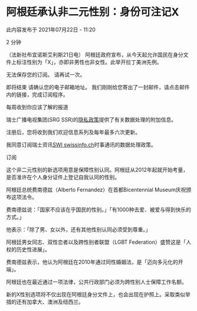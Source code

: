 # 阿根廷承认非二元性别：身份可注记X

此内容发布于 2021年07月22日 - 11:20

2 分钟

（法新社布宜诺斯艾利斯21日电） 阿根廷政府宣布，从今天起允许国民在身分文件上标注性别为「X」，亦即非男性也非女性。此举开拉丁美洲先例。

无法保存您的订阅。 请再试一次。

即将结束 请确认您的电子邮箱地址。 我们刚刚给您寄出了一封邮件，请点击邮件内的链接，完成订阅程序。

每周收到你应该了解的报道

瑞士广播电视集团(SRG SSR)的[隐私政策](https://www.swissinfo.ch/chi/%e5%85%b3%e4%ba%8e%e6%88%91%e4%bb%ac/%e6%95%b0%e6%8d%ae%e9%9a%90%e7%a7%81%e5%a3%b0%e6%98%8e/773782)提供了有关数据处理的附加信息。 

注册后，您将收到我们欢迎信息系列及每年最多六次更新。

我同意订阅瑞士资讯[SWI swissinfo.ch](https://www.swissinfo.ch/chi/%e5%85%b3%e4%ba%8e%e6%88%91%e4%bb%ac/%e6%95%b0%e6%8d%ae%e9%9a%90%e7%a7%81%e5%a3%b0%e6%98%8e/773782)时事通讯的数据处理政策。

订阅

这个非二元性别的新选项用意是保障性别认同。阿根廷从2012年起就开始考量，是否准许在个人身分证件上登记自我认同的性别。

阿根廷总统费南德兹（Alberto Fernandez）在首都Bicentennial Museum庆祝颁布这项法令。

费南德兹说：「国家不应该在乎国民的性别。」「有1000种去爱、被爱与得到快乐的方式。」

他表示：「除了男、女以外，还有其他性别认同必须受到尊重。」

阿根廷男女同志、双性恋者以及跨性别者联盟（LGBT Federation）盛赞这是「人权的历史性进展」。

费南德兹表示，他认为阿根廷在2010年通过同性婚姻法，是「迈向多元化的开端」。

阿根廷也在最近通过一项法律，公共行政部门必须为跨性别人士保障工作名额。

新的X性别选项将不仅出现在阿根廷身分文件上，也会出现在护照上。采取类似举措的还有加拿大、澳洲及纽西兰。

